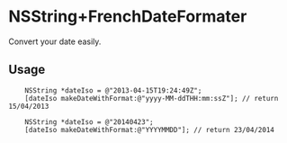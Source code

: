 # NSString+FrenchDateFormater 

Convert your date easily.

## Usage

```
    NSString *dateIso = @"2013-04-15T19:24:49Z";
    [dateIso makeDateWithFormat:@"yyyy-MM-ddTHH:mm:ssZ"]; // return 15/04/2013
    
    NSString *dateIso = @"20140423";
    [dateIso makeDateWithFormat:@"YYYYMMDD"]; // return 23/04/2014
```
